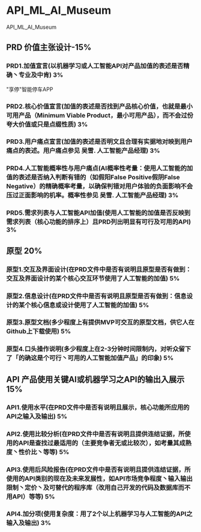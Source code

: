 # API_ML_AI_Museum
API_ML_AI_Museum


## PRD 价值主张设计-15%

### PRD1.加值宣言(以机器学习或人工智能API对产品加值的表述是否精确丶专业及中肯) 3%

"享停"智能停车APP

### PRD2.核心价值宣言(加值的表述是否找到产品核心价值，也就是最小可用产品（Minimum Viable Product，最小可用产品），而不会过份夸大价值或只是点缀性质) 3%

### PRD3.用户痛点宣言(加值的表述是否明文且合理有实据地对映到用户痛点的表述。用户痛点参见 吴雪. 人工智能产品经理) 3%

### PRD4.人工智能概率性与用户痛点(AI概率性考量：使用人工智能的加值的表述是否纳入判断有错的（如假阳False Positive假阴False Negative）的精确概率考量，以确保判错对用户体验的负面影响不会压过正面影响的机率。概率性参见 吴雪. 人工智能产品经理) 3%

### PRD5.需求列表与人工智能API加值(使用人工智能的加值是否反映到需求列表（核心功能的排序上）且PRD列出明显有可行及可用的API) 3%

## 原型 20%

### 原型1.交互及界面设计(在PRD文件中是否有说明且原型是否有做到：交互及界面设计的某个核心交互环节使用了人工智能的加值) 5%

### 原型2.信息设计(在PRD文件中是否有说明且原型是否有做到：信息设计的某个核心信息或设计使用了人工智能的加值) 5%

### 原型3.原型文档(多少程度上有提供MVP可交互的原型文档，供它人在Github上下载使用) 5%

### 原型4.口头操作说明(多少程度上在2-3分钟时间限制内，对听众留下了「的确这是个可行丶可用的人工智能加值产品」的印象) 5%

## API 产品使用关键AI或机器学习之API的输出入展示 15%

### API1.使用水平(在PRD文件中是否有说明且展示，核心功能所应用的API之输入及输出) 5%

### API2.使用比较分析(在PRD文件中是否有说明且提供连结证据，所使用的API是查找过最适用的（主要竞争者无或比较次），如考量其成熟度丶性价比丶等等) 5%

### API3.使用后风险报告(在PRD文件中是否有说明且提供连结证据，所使用的API类别的现在及未来发展性，如API市场竞争程度丶输入输出限制丶定价丶及可替代的程序库（改用自己开发的代码及数据库而不用API）等等) 5%

### API4.加分项(使用复杂度：用了2个以上机器学习与人工智能的API之输入及输出) 3%


